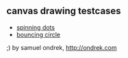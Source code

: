 ## canvas drawing testcases

 - [spinning dots](https://rawgit.com/ondrek/spinning-dots/master/index.html)
 - [bouncing circle](https://rawgit.com/ondrek/boucing/master/index.html)

;) by samuel ondrek, http://ondrek.com